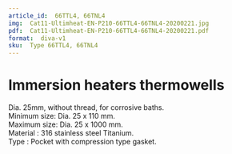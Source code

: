 ```yaml
---
article_id:  66TTL4, 66TNL4
img:  Cat11-Ultimheat-EN-P210-66TTL4-66TNL4-20200221.jpg
pdf:  Cat11-Ultimheat-EN-P210-66TTL4-66TNL4-20200221.pdf
format:  diva-v1
sku:  Type 66TTL4, 66TNL4
---
```

# Immersion heaters thermowells

Dia. 25mm, without thread, for corrosive baths.  
Minimum size: Dia. 25 x 110 mm.  
Maximum size: Dia. 25 x 1000 mm.  
Material : 316 stainless steel Titanium.  
Type : Pocket with compression type gasket.  

